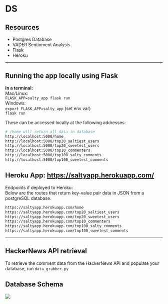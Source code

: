 # DS

## Resources
- Postgres Database
- VADER Sentinment Analysis
- Flask
- Heroku  

---
## Running the app locally using Flask  
**In a terminal:**  
Mac/Linux:  
`FLASK_APP=salty_app flask run`  
Windows:  
`export FLASK_APP=salty_app` (set env var)  
`flask run`



These can be accessed locally at the following addresses: 
```sh 
# /home will return all data in database
http://localhost:5000/home
http://localhost:5000/top20_saltiest_users
http://localhost:5000/top20_sweetest_users
http://localhost:5000/top10_commenters
http://localhost:5000/top100_salty_comments
http://localhost:5000/top100_sweetest_comments
```  

## Heroku App: https://saltyapp.herokuapp.com/

Endpoints if deployed to Heroku:  
Below are the routes that return key-value pair data in JSON from a postgreSQL database. 
```sh
https://saltyapp.herokuapp.com/home
https://saltyapp.herokuapp.com/top20_saltiest_users
https://saltyapp.herokuapp.com/top20_sweetest_users
https://saltyapp.herokuapp.com/top10_commenters
https://saltyapp.herokuapp.com/top100_salty_comments
https://saltyapp.herokuapp.com/top100_sweetest_comments
```
---
## HackerNews API retrieval
To retrieve the comment data from the HackerNews API and populate your database, run `data_grabber.py`


## Database Schema
![](https://i.imgur.com/NEJr8a8.png)
